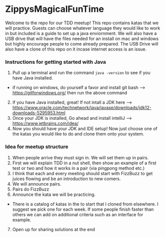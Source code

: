 # ZippysMagicalFunTime
Welcome to the repo for our TDD meetup! This repo contains katas that we will practice. Guests can choose whatever language they would like to work in but included is a guide to set up a java enviornment. We will also have a USB drive that will have the files needed for an install on mac and windows but highly encourage people to come already prepared. The USB Drive will also have a clone of this repo on it incase internet access is an issue.

### Instructions for getting started with Java
1. Pull up a terminal and run the command `java -version` to see if you have Java installed.
  - if running on windows, do yourself a favor and install git bash --> https://gitforwindows.org/ then run the above command
2. If you have Java installed, great! If not intall a JDK here --> https://www.oracle.com/technetwork/java/javase/downloads/jdk12-downloads-5295953.html
3. Once your JDK is installed, Go ahead and install intelliJ --> https://www.jetbrains.com/idea/
4. Now you should have your JDK and IDE setup! Now just choose one of the katas you would like to do and clone them onto your system. 

### Idea for meetup structure
1. When people arrive they must sign in. We will set them up in pairs. 
2. First we will explain TDD in a nut shell, then show an example of a first test or two and how it works in a pair (via pingpong method etc.)
3. I think that each and every meeting should start with FizzBuzz to get juices flowing and be an introduction to new comers.
4. We will announce pairs. 
5. Pairs do FizzBuzz
6. Announce the kata we will be practicing.
- There is a catalog of katas in the to start that I cloned from elsewhere. I suggest we pick one for each week. If some people finish faster than others we can add on additional criteria such as an interface for example.
7. Open up for sharing solutions at the end
